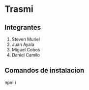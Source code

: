 # Trasmi


## Integrantes

1. Steven Muriel
2. Juan Ayala
3. Miguel Cobos
4. Daniel Camilo


## Comandos de instalacion

npm i 